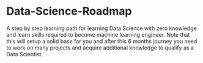 # Data-Science-Roadmap
A step by step learning path for learning Data Science with zero knowledge and learn skills required to become machine learning engineer. Note that this will setup a solid base for you and after this 6 months journey you need to work on many projects and acquire additional knowledge to qualify as a Data Scientist.
